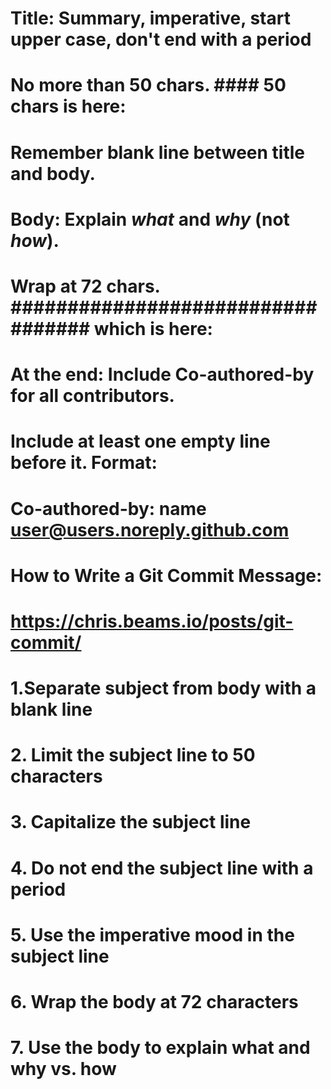 # Title: Summary, imperative, start upper case, don't end with a period
# No more than 50 chars. #### 50 chars is here: #

# Remember blank line between title and body.

# Body: Explain *what* and *why* (not *how*).
# Wrap at 72 chars. ################################## which is here: #


# At the end: Include Co-authored-by for all contributors. 
# Include at least one empty line before it. Format: 
# Co-authored-by: name <user@users.noreply.github.com>
#
# How to Write a Git Commit Message:
# https://chris.beams.io/posts/git-commit/
#
# 1.Separate subject from body with a blank line
# 2. Limit the subject line to 50 characters
# 3. Capitalize the subject line
# 4. Do not end the subject line with a period
# 5. Use the imperative mood in the subject line
# 6. Wrap the body at 72 characters
# 7. Use the body to explain what and why vs. how
